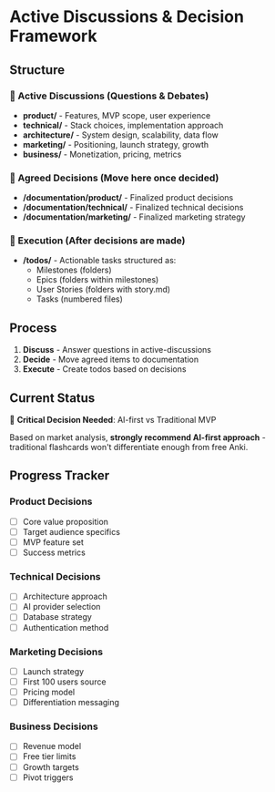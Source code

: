 # Active Discussions & Decision Framework

## Structure

### 📁 Active Discussions (Questions & Debates)
- **product/** - Features, MVP scope, user experience
- **technical/** - Stack choices, implementation approach
- **architecture/** - System design, scalability, data flow
- **marketing/** - Positioning, launch strategy, growth
- **business/** - Monetization, pricing, metrics

### 📁 Agreed Decisions (Move here once decided)
- **/documentation/product/** - Finalized product decisions
- **/documentation/technical/** - Finalized technical decisions
- **/documentation/marketing/** - Finalized marketing strategy

### 📁 Execution (After decisions are made)
- **/todos/** - Actionable tasks structured as:
  - Milestones (folders)
  - Epics (folders within milestones)
  - User Stories (folders with story.md)
  - Tasks (numbered files)

## Process

1. **Discuss** - Answer questions in active-discussions
2. **Decide** - Move agreed items to documentation
3. **Execute** - Create todos based on decisions

## Current Status

🔴 **Critical Decision Needed**: AI-first vs Traditional MVP

Based on market analysis, **strongly recommend AI-first approach** - traditional flashcards won't differentiate enough from free Anki.

## Progress Tracker

### Product Decisions
- [ ] Core value proposition
- [ ] Target audience specifics
- [ ] MVP feature set
- [ ] Success metrics

### Technical Decisions
- [ ] Architecture approach
- [ ] AI provider selection
- [ ] Database strategy
- [ ] Authentication method

### Marketing Decisions
- [ ] Launch strategy
- [ ] First 100 users source
- [ ] Pricing model
- [ ] Differentiation messaging

### Business Decisions
- [ ] Revenue model
- [ ] Free tier limits
- [ ] Growth targets
- [ ] Pivot triggers
